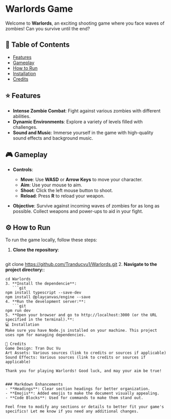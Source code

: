 # Warlords Game

Welcome to **Warlords**, an exciting shooting game where you face waves of zombies! Can you survive until the end?

## 📜 Table of Contents
- [Features](#-features)
- [Gameplay](#-gameplay)
- [How to Run](#-how-to-run)
- [Installation](#-installation)
- [Credits](#-credits)

## ⭐ Features
- **Intense Zombie Combat**: Fight against various zombies with different abilities.
- **Dynamic Environments**: Explore a variety of levels filled with challenges.
- **Sound and Music**: Immerse yourself in the game with high-quality sound effects and background music.

## 🎮 Gameplay
- **Controls**:
  - **Move**: Use **WASD** or **Arrow Keys** to move your character.
  - **Aim**: Use your mouse to aim.
  - **Shoot**: Click the left mouse button to shoot.
  - **Reload**: Press **R** to reload your weapon.

- **Objective**: Survive against incoming waves of zombies for as long as possible. Collect weapons and power-ups to aid in your fight.
## ⚙️ How to Run
To run the game locally, follow these steps:

1. **Clone the repository**:
   ```git
git clone https://github.com/Tranducvu1/Warlords.git
2. **Navigate to the project directory:**:
```git
cd Warlords
3. **Install the dependencie**:
   ```git
npm install typescript --save-dev
npm install @playcanvas/engine --save
4. **Run the development server:**:
   ```git
npm run dev
5. **Open your browser and go to http://localhost:3000 (or the URL specified in the terminal).**:
💻 Installation
Make sure you have Node.js installed on your machine. This project uses npm for managing dependencies.

🎉 Credits
Game Design: Tran Duc Vu
Art Assets: Various sources (link to credits or sources if applicable)
Sound Effects: Various sources (link to credits or sources if applicable)

Thank you for playing Warlords! Good luck, and may your aim be true!


### Markdown Enhancements
- **Headings**: Clear section headings for better organization.
- **Emojis**: Added emojis to make the document visually appealing.
- **Code Blocks**: Used for commands to make them stand out.

Feel free to modify any sections or details to better fit your game's specifics! Let me know if you need any additional changes.
